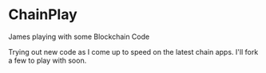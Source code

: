 # ChainPlay
James playing with some Blockchain Code

Trying out new code as I come up to speed on the latest chain apps.  I'll fork a few to play with soon.
